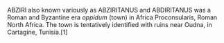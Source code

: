 ABZIRI also known variously as ABZIRITANUS and ABDIRITANUS was a Roman and Byzantine era _oppidum_ (town) in Africa Proconsularis, Roman North Africa. The town is tentatively identified with ruins near Oudna, in Cartagine, Tunisia.[1]
